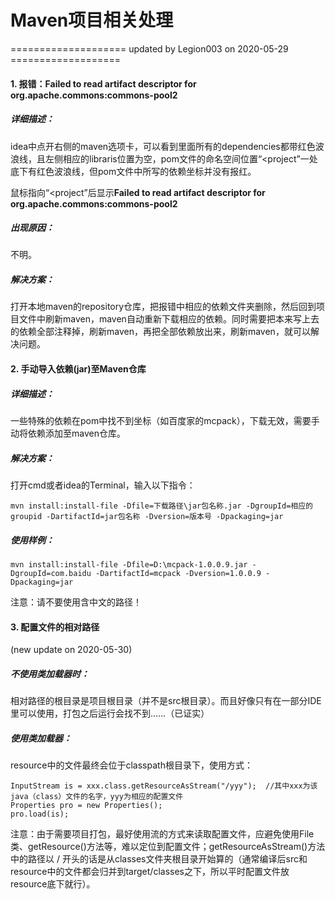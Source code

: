 # Maven项目相关处理

==================== updated by Legion003 on 2020-05-29 ===================

#### 1. 报错：Failed to read artifact descriptor for org.apache.commons:commons-pool2 ####
##### 详细描述： #####
idea中点开右侧的maven选项卡，可以看到里面所有的dependencies都带红色波浪线，且左侧相应的libraris位置为空，pom文件的命名空间位置“<project”一处底下有红色波浪线，但pom文件中所写的依赖坐标并没有报红。

鼠标指向“<project”后显示**Failed to read artifact descriptor for org.apache.commons:commons-pool2**

##### 出现原因： #####

不明。

##### 解决方案： #####
打开本地maven的repository仓库，把报错中相应的依赖文件夹删除，然后回到项目文件中刷新maven，maven自动重新下载相应的依赖。同时需要把本来写上去的依赖全部注释掉，刷新maven，再把全部依赖放出来，刷新maven，就可以解决问题。



#### 2. 手动导入依赖(jar)至Maven仓库 ####
##### 详细描述： #####
一些特殊的依赖在pom中找不到坐标（如百度家的mcpack），下载无效，需要手动将依赖添加至maven仓库。
##### 解决方案： #####
打开cmd或者idea的Terminal，输入以下指令：

    mvn install:install-file -Dfile=下载路径\jar包名称.jar -DgroupId=相应的groupid -DartifactId=jar包名称 -Dversion=版本号 -Dpackaging=jar
##### 使用样例： #####

    mvn install:install-file -Dfile=D:\mcpack-1.0.0.9.jar -DgroupId=com.baidu -DartifactId=mcpack -Dversion=1.0.0.9 -Dpackaging=jar
注意：请不要使用含中文的路径！




#### 3. 配置文件的相对路径 ####
(new update on 2020-05-30)
##### 不使用类加载器时： #####
相对路径的根目录是项目根目录（并不是src根目录）。而且好像只有在一部分IDE里可以使用，打包之后运行会找不到……（已证实）
##### 使用类加载器： #####
resource中的文件最终会位于classpath根目录下，使用方式：

    InputStream is = xxx.class.getResourceAsStream("/yyy");  //其中xxx为该java（class）文件的名字，yyy为相应的配置文件
    Properties pro = new Properties();
    pro.load(is);

注意：由于需要项目打包，最好使用流的方式来读取配置文件，应避免使用File类、getResource()方法等，难以定位到配置文件；getResourceAsStream()方法中的路径以 / 开头的话是从classes文件夹根目录开始算的（通常编译后src和resource中的文件都会归并到target/classes之下，所以平时配置文件放resource底下就行）。
